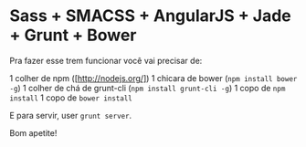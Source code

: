 Sass + SMACSS + AngularJS + Jade + Grunt + Bower
==============

Pra fazer esse trem funcionar você vai precisar de:

1 colher de npm ([http://nodejs.org/])
1 chicara de bower (`npm install bower -g`)
1 colher de chá de grunt-cli (`npm install grunt-cli -g`)
1 copo de `npm install`
1 copo de `bower install`

E para servir, user `grunt server`.

Bom apetite!